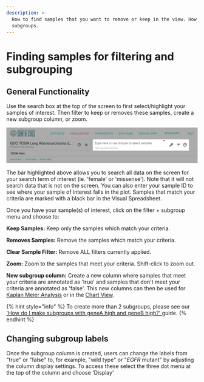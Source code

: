 ```yaml
---
description: >-
  How to find samples that you want to remove or keep in the view. How to make
  subgroups.
---
```


# Finding samples for filtering and subgrouping

## General Functionality

Use the search box at the top of the screen to first select/highlight your samples of interest. Then filter to keep or removes these samples, create a new subgroup column, or zoom.

![](../../.gitbook/assets/screen-shot-2021-01-19-at-3.36.32-pm.png)

The bar highlighted above allows you to search all data on the screen for your search term of interest \(ie. 'female' or 'missense'\). Note that it will not search data that is not on the screen. You can also enter your sample ID to see where your sample of interest falls in the plot. Samples that match your criteria are marked with a black bar in the Visual Spreadsheet.

Once you have your sample\(s\) of interest, click on the filter + subgroup menu and choose to:

**Keep Samples:** Keep only the samples which match your criteria.

**Removes Samples:** Remove the samples which match your criteria.

**Clear Sample Filter:** Remove ALL filters currently applied.

**Zoom:** Zoom to the samples that meet your criteria. Shift-click to zoom out.

**New subgroup column:** Create a new column where samples that meet your criteria are annotated as 'true' and samples that don't meet your criteria are annotated as 'false'. This new columns can then be used for [Kaplan Meier Analysis](../kaplan-meier-plots.md) or in the [Chart View](../chart-view.md).

{% hint style="info" %}
To create more than 2 subgroups, please see our ['How do I make subgroups with geneA high and geneB high?' ](../../how-do-i/how-do-i-make-subgroups-with-4-groups.md)guide.
{% endhint %}

## Changing subgroup labels

Once the subgroup column is created, users can change the labels from "true" or "false" to, for example, "wild type" or "_EGFR_ mutant" by adjusting the column display settings. To access these select the three dot menu at the top of the column and choose 'Display'

